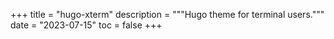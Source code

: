 +++
title = "hugo-xterm"
description = """Hugo theme for terminal users."""
date = "2023-07-15"
toc = false
+++
